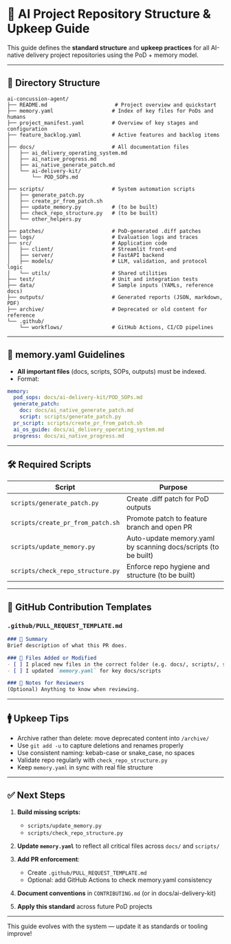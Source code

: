 # 🧱 AI Project Repository Structure & Upkeep Guide

This guide defines the **standard structure** and **upkeep practices** for all AI-native delivery project repositories using the PoD + memory model.

---

## 📁 Directory Structure

```
ai-concussion-agent/
├── README.md                      # Project overview and quickstart
├── memory.yaml                   # Index of key files for PoDs and humans
├── project_manifest.yaml         # Overview of key stages and configuration
├── feature_backlog.yaml          # Active features and backlog items
│
├── docs/                         # All documentation files
│   ├── ai_delivery_operating_system.md
│   ├── ai_native_progress.md
│   ├── ai_native_generate_patch.md
│   └── ai-delivery-kit/
│       └── POD_SOPs.md
│
├── scripts/                      # System automation scripts
│   ├── generate_patch.py
│   ├── create_pr_from_patch.sh
│   ├── update_memory.py          # (to be built)
│   ├── check_repo_structure.py   # (to be built)
│   └── other_helpers.py
│
├── patches/                      # PoD-generated .diff patches
├── logs/                         # Evaluation logs and traces
├── src/                          # Application code
│   ├── client/                   # Streamlit front-end
│   ├── server/                   # FastAPI backend
│   ├── models/                   # LLM, validation, and protocol logic
│   └── utils/                    # Shared utilities
├── test/                         # Unit and integration tests
├── data/                         # Sample inputs (YAMLs, reference docs)
├── outputs/                      # Generated reports (JSON, markdown, PDF)
├── archive/                      # Deprecated or old content for reference
└── .github/
    └── workflows/                # GitHub Actions, CI/CD pipelines
```

---

## 🧠 memory.yaml Guidelines

- **All important files** (docs, scripts, SOPs, outputs) must be indexed.
- Format:

```yaml
memory:
  pod_sops: docs/ai-delivery-kit/POD_SOPs.md
  generate_patch:
    doc: docs/ai_native_generate_patch.md
    script: scripts/generate_patch.py
  pr_script: scripts/create_pr_from_patch.sh
  ai_os_guide: docs/ai_delivery_operating_system.md
  progress: docs/ai_native_progress.md
```

---

## 🛠️ Required Scripts

| Script | Purpose |
|--------|---------|
| `scripts/generate_patch.py` | Create .diff patch for PoD outputs |
| `scripts/create_pr_from_patch.sh` | Promote patch to feature branch and open PR |
| `scripts/update_memory.py` | Auto-update memory.yaml by scanning docs/scripts (to be built) |
| `scripts/check_repo_structure.py` | Enforce repo hygiene and structure (to be built) |

---

## 📄 GitHub Contribution Templates

### `.github/PULL_REQUEST_TEMPLATE.md`

```markdown
### 📌 Summary
Brief description of what this PR does.

### 📂 Files Added or Modified
- [ ] I placed new files in the correct folder (e.g. docs/, scripts/, src/)
- [ ] I updated `memory.yaml` for key docs/scripts

### 🧠 Notes for Reviewers
(Optional) Anything to know when reviewing.
```

---

## 🚹 Upkeep Tips

- Archive rather than delete: move deprecated content into `/archive/`
- Use `git add -u` to capture deletions and renames properly
- Use consistent naming: kebab-case or snake_case, no spaces
- Validate repo regularly with `check_repo_structure.py`
- Keep `memory.yaml` in sync with real file structure

---

## ✅ Next Steps

1. **Build missing scripts:**
   - `scripts/update_memory.py`
   - `scripts/check_repo_structure.py`

2. **Update `memory.yaml`** to reflect all critical files across `docs/` and `scripts/`

3. **Add PR enforcement**:
   - Create `.github/PULL_REQUEST_TEMPLATE.md`
   - Optional: add GitHub Actions to check memory.yaml consistency

4. **Document conventions** in `CONTRIBUTING.md` (or in docs/ai-delivery-kit)

5. **Apply this standard** across future PoD projects

---

This guide evolves with the system — update it as standards or tooling improve!

